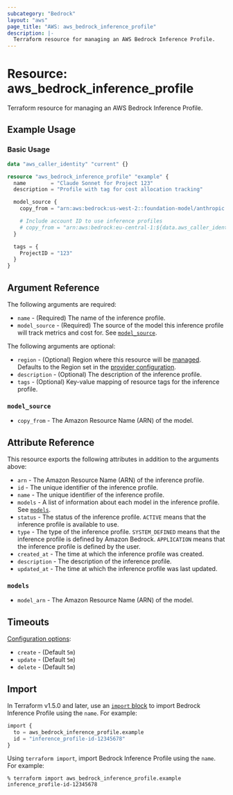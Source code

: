 ```yaml
---
subcategory: "Bedrock"
layout: "aws"
page_title: "AWS: aws_bedrock_inference_profile"
description: |-
  Terraform resource for managing an AWS Bedrock Inference Profile.
---
```


# Resource: aws_bedrock_inference_profile

Terraform resource for managing an AWS Bedrock Inference Profile.

## Example Usage

### Basic Usage

```terraform
data "aws_caller_identity" "current" {}

resource "aws_bedrock_inference_profile" "example" {
  name        = "Claude Sonnet for Project 123"
  description = "Profile with tag for cost allocation tracking"

  model_source {
    copy_from = "arn:aws:bedrock:us-west-2::foundation-model/anthropic.claude-3-5-sonnet-20241022-v2:0"

    # Include account ID to use inference profiles
    # copy_from = "arn:aws:bedrock:eu-central-1:${data.aws_caller_identity.current.account_id}:inference-profile/eu.anthropic.claude-3-5-sonnet-20240620-v1:0"
  }

  tags = {
    ProjectID = "123"
  }
}
```

## Argument Reference

The following arguments are required:

* `name` - (Required) The name of the inference profile.
* `model_source` - (Required) The source of the model this inference profile will track metrics and cost for. See [`model_source`](#model_source).

The following arguments are optional:

* `region` - (Optional) Region where this resource will be [managed](https://docs.aws.amazon.com/general/latest/gr/rande.html#regional-endpoints). Defaults to the Region set in the [provider configuration](https://registry.terraform.io/providers/hashicorp/aws/latest/docs#aws-configuration-reference).
* `description` - (Optional) The description of the inference profile.
* `tags` - (Optional) Key-value mapping of resource tags for the inference profile.

### `model_source`

- `copy_from` - The Amazon Resource Name (ARN) of the model.

## Attribute Reference

This resource exports the following attributes in addition to the arguments above:

- `arn` - The Amazon Resource Name (ARN) of the inference profile.
- `id` - The unique identifier of the inference profile.
- `name` - The unique identifier of the inference profile.
- `models` - A list of information about each model in the inference profile. See [`models`](#models).
- `status` - The status of the inference profile. `ACTIVE` means that the inference profile is available to use.
- `type` - The type of the inference profile. `SYSTEM_DEFINED` means that the inference profile is defined by Amazon Bedrock. `APPLICATION` means that the inference profile is defined by the user.
- `created_at` - The time at which the inference profile was created.
- `description` - The description of the inference profile.
- `updated_at` - The time at which the inference profile was last updated.

### `models`

- `model_arn` - The Amazon Resource Name (ARN) of the model.

## Timeouts

[Configuration options](https://developer.hashicorp.com/terraform/language/resources/syntax#operation-timeouts):

* `create` - (Default `5m`)
* `update` - (Default `5m`)
* `delete` - (Default `5m`)

## Import

In Terraform v1.5.0 and later, use an [`import` block](https://developer.hashicorp.com/terraform/language/import) to import Bedrock Inference Profile using the `name`. For example:

```terraform
import {
  to = aws_bedrock_inference_profile.example
  id = "inference_profile-id-12345678"
}
```

Using `terraform import`, import Bedrock Inference Profile using the `name`. For example:

```console
% terraform import aws_bedrock_inference_profile.example inference_profile-id-12345678
```

